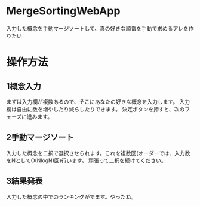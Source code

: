 # MergeSortingWebApp
入力した概念を手動マージソートして、真の好きな順番を手動で求めるアレを作りたい

# 操作方法
## 1概念入力
まずは入力欄が複数あるので、そこにあなたの好きな概念を入力します。
入力欄は自由に数を増やしたり減らしたりできます。
決定ボタンを押すと、次のフェーズに進みます。

## 2手動マージソート
入力した概念を二択で選択させられます。これを複数回(オーダーでは、入力数をNとしてO(NlogN)回)行います。
頑張って二択を続けてください。

## 3結果発表
入力した概念の中でのランキングがでます。やったね。

